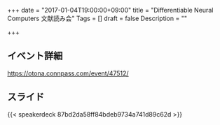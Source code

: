 +++
date = "2017-01-04T19:00:00+09:00"
title = "Differentiable Neural Computers 文献読み会"
Tags = []
draft = false
Description = ""

+++

## イベント詳細
https://otona.connpass.com/event/47512/

## スライド
{{< speakerdeck 87bd2da58ff84bdeb9734a741d89c62d >}}
